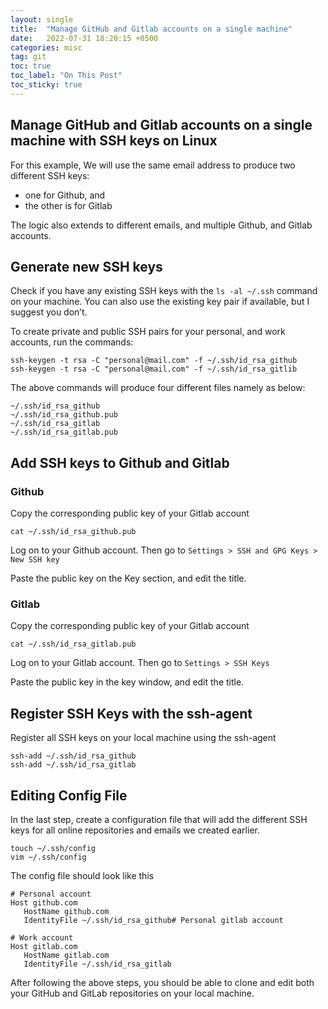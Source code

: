 ```yaml
---
layout: single
title:  "Manage GitHub and Gitlab accounts on a single machine"
date:   2022-07-31 18:20:15 +0500
categories: misc
tag: git
toc: true
toc_label: "On This Post"
toc_sticky: true
---
```


## Manage GitHub and Gitlab accounts on a single machine with SSH keys on Linux
For this example, We will use the same email address to produce two different SSH keys:

- one for Github, and
- the other is for Gitlab

The logic also extends to different emails, and multiple Github, and Gitlab accounts.

## Generate new SSH keys

Check if you have any existing SSH keys with the `ls -al ~/.ssh` command on your machine. You can also use the existing key pair if available, but I suggest you don’t.

To create private and public SSH pairs for your personal, and work accounts, run the commands:

```console
ssh-keygen -t rsa -C "personal@mail.com" -f ~/.ssh/id_rsa_github
ssh-keygen -t rsa -C "personal@mail.com" -f ~/.ssh/id_rsa_gitlib
```

The above commands will produce four different files namely as below:

```console
~/.ssh/id_rsa_github
~/.ssh/id_rsa_github.pub
~/.ssh/id_rsa_gitlab
~/.ssh/id_rsa_gitlab.pub
```

## Add SSH keys to Github and Gitlab

### Github

Copy the corresponding public key of your Gitlab account

```console
cat ~/.ssh/id_rsa_github.pub
```

Log on to your Github account. Then go to `Settings > SSH and GPG Keys > New SSH key`

Paste the public key on the Key section, and edit the title.

### Gitlab

Copy the corresponding public key of your Gitlab account

```console
cat ~/.ssh/id_rsa_gitlab.pub
```

Log on to your Gitlab account. Then go to `Settings > SSH Keys`

Paste the public key in the key window, and edit the title.

## Register SSH Keys with the ssh-agent

Register all SSH keys on your local machine using the ssh-agent

```console
ssh-add ~/.ssh/id_rsa_github
ssh-add ~/.ssh/id_rsa_gitlab
```

## Editing Config File

In the last step, create a configuration file that will add the different SSH keys for all online repositories and emails we created earlier.

```console
touch ~/.ssh/config
vim ~/.ssh/config
```

The config file should look like this

```console
# Personal account
Host github.com
   HostName github.com
   IdentityFile ~/.ssh/id_rsa_github# Personal gitlab account

# Work account
Host gitlab.com
   HostName gitlab.com
   IdentityFile ~/.ssh/id_rsa_gitlab
```

After following the above steps, you should be able to clone and edit both your GitHub and GitLab repositories on your local machine.

